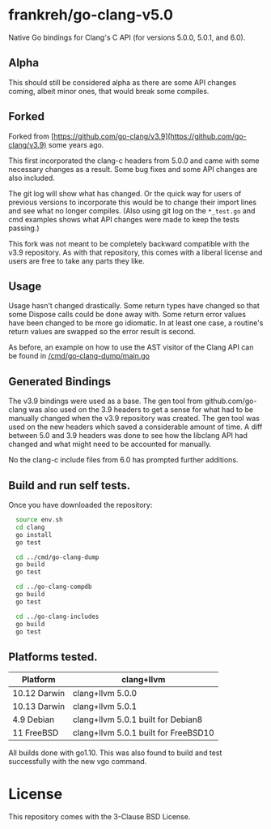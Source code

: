 # frankreh/go-clang-v5.0 

Native Go bindings for Clang's C API (for versions 5.0.0, 5.0.1, and 6.0).

## Alpha

This should still be considered alpha as there are some API changes coming,
albeit minor ones, that would break some compiles.

## Forked

Forked from [https://github.com/go-clang/v3.9](https://github.com/go-clang/v3.9) some years ago.

This first incorporated the clang-c headers from 5.0.0 and came with
some necessary changes as a result.
Some bug fixes and some API changes are also included.

The git log will show what has changed. Or the quick way for users of previous versions to incorporate this
would be to change their import lines and see what no longer compiles. (Also using git log on the `*_test.go`
and cmd examples shows what API changes were made to keep the tests passing.)

This fork was not meant to be completely backward compatible with the v3.9 repository.
As with that repository, this comes with a liberal license and users are free to take any parts they like.

## Usage

Usage hasn't changed drastically. Some return types have changed so that some Dispose calls could be done away with.
Some return error values have been changed to be more go idiomatic. In at least one case, a routine's return values
are swapped so the error result is second.

As before, an example on how to use the AST visitor of the Clang API can be found in [/cmd/go-clang-dump/main.go](/cmd/go-clang-dump/main.go)

## Generated Bindings

The v3.9 bindings were used as a base.
The gen tool from github.com/go-clang was also used on the 3.9 headers to get a sense for what had to be manually changed when the v3.9 repository was created.
The gen tool was used on the new headers which saved a considerable amount of time.
A diff between 5.0 and 3.9 headers was done to see how the libclang API had changed and what might need to be accounted for manually.

No the clang-c include files from 6.0 has prompted further additions.


## Build and run self tests.

Once you have downloaded the repository:

```bash
  source env.sh
  cd clang
  go install
  go test

  cd ../cmd/go-clang-dump
  go build
  go test

  cd ../go-clang-compdb
  go build
  go test

  cd ../go-clang-includes
  go build
  go test
```

## Platforms tested.

| Platform | clang+llvm |
| --- | --- |
| 10.12 Darwin | clang+llvm 5.0.0 |
| 10.13 Darwin | clang+llvm 5.0.1 |
| 4.9 Debian | clang+llvm 5.0.1 built for Debian8 |
| 11 FreeBSD | clang+llvm 5.0.1 built for FreeBSD10 |

All builds done with go1.10. This was also found to build and test successfully with the new vgo command.

# License

This repository comes with the 3-Clause BSD License.
